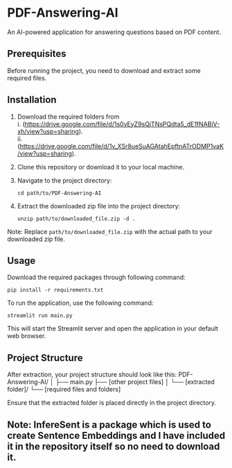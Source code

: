 # PDF-Answering-AI

An AI-powered application for answering questions based on PDF content.

## Prerequisites

Before running the project, you need to download and extract some required files.

## Installation

1. Download the required folders from <br>
   i. (https://drive.google.com/file/d/1s0yEyZ9sQjTNsPQdta5_dE1fNABiV-xh/view?usp=sharing). <br>
   ii. (https://drive.google.com/file/d/1v_XSr8ueSuAGAtahEpftnATrODMP1vaK/view?usp=sharing).

3. Clone this repository or download it to your local machine.

4. Navigate to the project directory:
   ```
   cd path/to/PDF-Answering-AI
   ```


5. Extract the downloaded zip file into the project directory:
   ```
   unzip path/to/downloaded_file.zip -d .
   ```
Note: Replace `path/to/downloaded_file.zip` with the actual path to your downloaded zip file.

## Usage
Download the required packages through following command:
```
pip install -r requirements.txt
```

To run the application, use the following command: 
```
streamlit run main.py
```


This will start the Streamlit server and open the application in your default web browser.

## Project Structure

After extraction, your project structure should look like this:
PDF-Answering-AI/
│
├── main.py
├── [other project files]
│
└── [extracted folder]/
└── [required files and folders]

Ensure that the extracted folder is placed directly in the project directory.


  
## Note: InfereSent is a package which is used to create Sentence Embeddings and I have included it in the repository itself so no need to download it.
